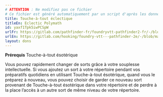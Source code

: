 ```yaml
---
# ATTENTION : Ne modifiez pas ce fichier
# Ce fichier est généré automatiquement par un script d'après les données du module Foundry VTT officiel et de sa traduction
title: Touche-à-tout éclectique
titleEn: Eclectic Polymath
id: yaxf1Tpk5iwPCSpW
urlFr: https://gitlab.com/pathfinder-fr/foundryvtt-pathfinder2-fr/-/blob/master/data/feats/yaxf1Tpk5iwPCSpW.htm
urlEn: https://gitlab.com/hooking/foundry-vtt---pathfinder-2e/-/blob/master/packs/data/feats.db/eclectic-polymath.json
layout: dons
---
```

**Prérequis** Touche-à-tout ésotérique

Vous pouvez rapidement changer de sorts grâce à votre souplesse intellectuelle. Si vous ajoutez un sort à votre répertoire pendant vos préparatifs quotidiens en utilisant Touche-à-tout ésotérique, quand vous le préparez à nouveau, vous pouvez choisir de garder ce nouveau sort provenant de Touche-à-tout ésotérique dans votre répertoire et de perdre à la place l’accès à un autre sort de même niveau de votre répertoire.
